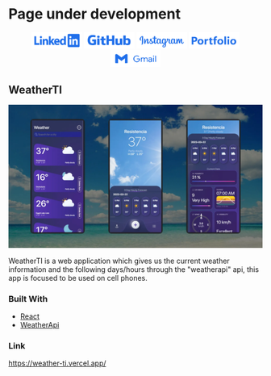 # Page under development

<p align="center">
  <a href="https://www.linkedin.com/in/giulianoconti/"><img width="100" src="https://raw.githubusercontent.com/giulianoconti/api/main/svgs/linkedin.svg" alt="LinkedIn"></a>
  <a href="https://github.com/giulianoconti"><img width="100" src="https://raw.githubusercontent.com/giulianoconti/api/main/svgs/github.svg" alt="GitHub"></a>
  <a href="https://www.instagram.com/giulianocontii/"><img width="100" src="https://raw.githubusercontent.com/giulianoconti/api/main/svgs/instagram.svg" alt="Instagram"></a>
  <a href="https://giulianoconti.com/"><img width="100" src="https://raw.githubusercontent.com/giulianoconti/api/main/svgs/portfolio.svg" alt="Portfolio"></a>
  <a href="mailto:giuliconti1@gmail.com"><img width="100" src="https://raw.githubusercontent.com/giulianoconti/api/main/svgs/gmail.svg" alt="Mail"></a>
</p>

## WeatherTI

![WeatherTI](https://raw.githubusercontent.com/giulianoconti/api/main/imagesProjects/images_1920x1080/weather.webp?raw=true)

WeatherTI is a web application which gives us the current weather information and the following days/hours through the "weatherapi" api, this app is focused to be used on cell phones.

### Built With

* [React](https://reactjs.org/)
* [WeatherApi](https://www.weatherapi.com/)

### Link

https://weather-ti.vercel.app/
